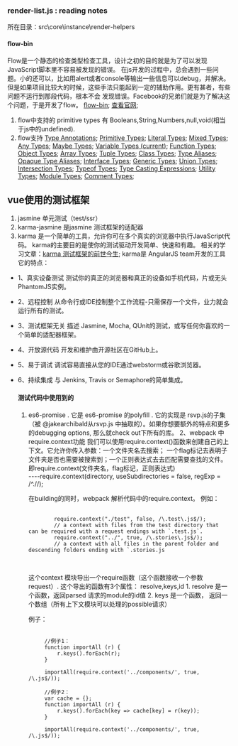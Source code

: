 ### render-list.js    : reading notes
 所在目录：src\core\instance\render-helpers
 
#### flow-bin  
Flow是一个静态的检查类型检查工具，设计之初的目的就是为了可以发现JavaScript脚本里不容易被发现的错误。
在js开发的过程中，总会遇到一些问题。小的还可以，比如用alert或者console等输出一些信息可以debug，并解决。
但是如果项目比较大的时候，这些手法只能起到一定的辅助作用。更有甚者，有些问题不运行到那段代码，根本不会
发现错误。Facebook的兄弟们就是为了解决这个问题，于是开发了flow。
[flow-bin](https://github.com/flowtype/flow-bin);
[查看官网](https://flow.org/);

1. flow中支持的 primitive types  有  Booleans,String,Numbers,null,void(相当于js中的undefined).
2. flow支持
[Type Annotations](https://flow.org/en/docs/types/);
[Primitive Types](https://flow.org/en/docs/types/primitives/);
[Literal Types](https://flow.org/en/docs/types/literals/);
[Mixed Types](https://flow.org/en/docs/types/mixed/);
[Any Types](https://flow.org/en/docs/types/any/);
[Maybe Types](https://flow.org/en/docs/types/maybe/);
[Variable Types (current)](https://flow.org/en/docs/types/variables/);
[Function Types](https://flow.org/en/docs/types/functions/);
[Object Types](https://flow.org/en/docs/types/objects/);
[Array Types](https://flow.org/en/docs/types/arrays/);
[Tuple Types](https://flow.org/en/docs/types/tuples/);
[Class Types](https://flow.org/en/docs/types/classes/);
[Type Aliases](https://flow.org/en/docs/types/aliases/);
[Opaque Type Aliases](https://flow.org/en/docs/types/opaque-types/);
[Interface Types](https://flow.org/en/docs/types/interfaces/);
[Generic Types](https://flow.org/en/docs/types/generics/);
[Union Types](https://flow.org/en/docs/types/unions/);
[Intersection Types](https://flow.org/en/docs/types/intersections/);
[Typeof Types](https://flow.org/en/docs/types/typeof/);
[Type Casting Expressions](https://flow.org/en/docs/types/casting/);
[Utility Types](https://flow.org/en/docs/types/utilities/);
[Module Types](https://flow.org/en/docs/types/modules/);
[Comment Types](https://flow.org/en/docs/types/comments/);

## vue使用的测试框架
1. jasmine  单元测试（test/ssr）
2. karma-jasmine   是jasmine 测试框架的适配器
3. karma    是一个简单的工具，允许你可在多个真实的浏览器中执行JavaScript代码。
karma的主要目的是使你的测试驱动开发简单、快速和有趣。
相关的学习文章：[karma 测试框架的前世今生](https://juejin.im/entry/56c80331efa631005c1aeacc);
karma是 AngularJS team开发的工具
它的特点：
 + 1、真实设备测试
    测试你的真正的浏览器和真正的设备如手机代码，片或无头PhantomJS实例。
 + 2、远程控制
    从命令行或IDE控制整个工作流程-只需保存一个文件，业力就会运行所有的测试。
 + 3、测试框架无关
    描述 Jasmine, Mocha, QUnit的测试，或写任何你喜欢的一个简单的适配器框架。
 + 4、开放源代码
    开发和维护由开源社区在GitHub上。
 + 5、易于调试
    调试容易直接从您的IDE通过webstorm或谷歌浏览器。
 + 6、持续集成
    与 Jenkins, Travis or Semaphore的简单集成。
	
	#### 测试代码中使用到的
	1. es6-promise   .
	它是 es6-promise  的polyfill .  它的实现是  rsvp.js的子集（被 @jakearchibald从rsvp.js
	中抽取的）。如果你想要额外的特点和更多的debugging options,   那么就check out下所有的库。
	2、webpack  中require.context功能
	    我们可以使用require.context()函数来创建自己的上下文。它允许你传入参数：一个文件夹名去搜索；
	一个flag标记去表明子文件夹是否也需要被搜索到；一个正则表达式去去匹配需要查找的文件。
	    即require.context(文件夹名，flag标记，正则表达式)  
		----require.context(directory, useSubdirectories = false, regExp = /^\.\//);
		
		在building的同时，webpack 解析代码中的require.context。
		例如：
		<pre>
		   <code>
			   require.context("./test", false, /\.test\.js$/);
			   // a context with files from the test directory that can be required with a request endings with `.test.js`.
			   require.context("../", true, /\.stories\.js$/);
			   // a context with all files in the parent folder and descending folders ending with `.stories.js		       
		   </code>
		</pre>
		
		这个context 模块导出一个require函数（这个函数接收一个参数request）.
		这个导出的函数有3个属性： resolve,keys,id
		   1. resolve 是一个函数，返回parsed 请求的module的id值
		   2. keys 是一个函数，  返回一个数组（所有上下文模块可以处理的possible请求）
		   
		例子：
		<pre>
		    <code>
			//例子1：
			function importAll (r) {
			    r.keys().forEach(r);
			}
			
			importAll(require.context('../components/', true, /\.js$/));			
			
            //例子2：
			var cache = {};
			function importAll (r) {
      			r.keys().forEach(key => cache[key] = r(key));
			}
			
			importAll(require.context('../components/', true, /\.js$/));		
			
            </code>				
		</pre>
		
		
		
		
		
	
	
	
	
     
	
	

